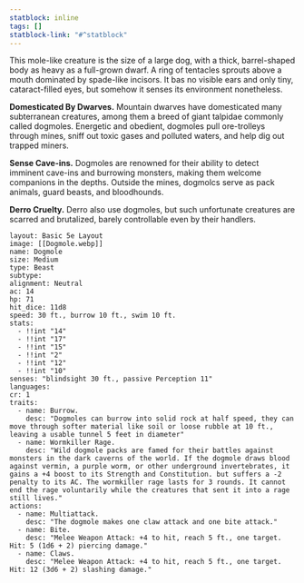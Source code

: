 ```yaml
---
statblock: inline
tags: []
statblock-link: "#^statblock"
---
```


This mole-like creature is the size of a large dog, with a thick,
barrel-shaped body as heavy as a full-grown dwarf. A ring of
tentacles sprouts above a mouth dominated by spade-like incisors.
It bas no visible ears and only tiny, cataract-filled eyes, but
somehow it senses its environment nonetheless.

**Domesticated By Dwarves.** Mountain dwarves have
domesticated many subterranean creatures, among them a breed
of giant talpidae commonly called dogmoles. Energetic and
obedient, dogmoles pull ore-trolleys through mines, sniff out
toxic gases and polluted waters, and help dig out trapped miners.

**Sense Cave-ins.** Dogmoles are renowned for their ability to
detect imminent cave-ins and burrowing monsters, making
them welcome companions in the depths. Outside the mines,
dogmolcs serve as pack animals, guard beasts, and bloodhounds.

**Derro Cruelty.** Derro also use dogmoles, but such
unfortunate creatures are scarred and brutalized, barely
controllable even by their handlers.

```statblock
layout: Basic 5e Layout
image: [[Dogmole.webp]]
name: Dogmole
size: Medium
type: Beast
subtype: 
alignment: Neutral
ac: 14
hp: 71
hit_dice: 11d8
speed: 30 ft., burrow 10 ft., swim 10 ft.
stats: 
  - !!int "14"
  - !!int "17"
  - !!int "15"
  - !!int "2"
  - !!int "12"
  - !!int "10"
senses: "blindsight 30 ft., passive Perception 11"
languages: 
cr: 1
traits:
  - name: Burrow.
    desc: "Dogmoles can burrow into solid rock at half speed, they can move through softer material like soil or loose rubble at 10 ft., leaving a usable tunnel 5 feet in diameter"
  - name: Wormkiller Rage.
    desc: "Wild dogmole packs are famed for their battles against monsters in the dark caverns of the world. If the dogmole draws blood against vermin, a purple worm, or other underground invertebrates, it gains a +4 boost to its Strength and Constitution. but suffers a -2 penalty to its AC. The wormkiller rage lasts for 3 rounds. It cannot end the rage voluntarily while the creatures that sent it into a rage still lives."
actions:
  - name: Multiattack.
    desc: "The dogmole makes one claw attack and one bite attack."
  - name: Bite. 
    desc: "Melee Weapon Attack: +4 to hit, reach 5 ft., one target. Hit: 5 (1d6 + 2) piercing damage."
  - name: Claws. 
    desc: "Melee Weapon Attack: +4 to hit, reach 5 ft., one target. Hit: 12 (3d6 + 2) slashing damage."
```

